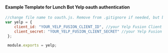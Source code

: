 #### Example Template for Lunch Bot Yelp oauth authentication
```js
//change file name to oauth.js. Remove from .gitignore if needed, but be careful not to expose your keys
var yelp = {
    client_id: "YOUR_YELP_FUSION_CLIENT_ID", //your Yelp Fusion Client ID
    client_secret: "YOUR_YELP_FUSION_CLIENT_SECRET" //your Yelp Fusion Client secret
 };

 module.exports = yelp;
```
